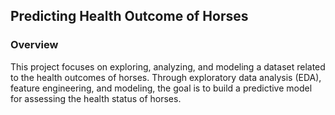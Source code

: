 ## Predicting Health Outcome of Horses

### Overview
This project focuses on exploring, analyzing, and modeling a dataset related to the health outcomes of horses. Through exploratory data analysis (EDA), feature engineering, and modeling, the goal is to build a predictive model for assessing the health status of horses.
